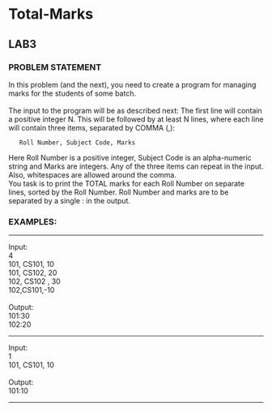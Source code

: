 # Total-Marks
## LAB3
### PROBLEM STATEMENT
In this problem (and the next), you need to create a program for managing marks for the students of some batch. <br>
<br>
The input to the program will be as described next:
The first line will contain a positive integer N. This will be followed by at least N lines, where each line will contain three items, separated by COMMA (,):
```
   Roll Number, Subject Code, Marks
```
Here Roll Number is a positive integer, Subject Code is an alpha-numeric string and Marks are integers. Any of the three items can repeat in the input. Also, whitespaces are allowed around the comma.
<br>
You task is to print the TOTAL marks for each Roll Number on separate lines, sorted by the Roll Number. Roll Number and marks are to be separated by a single : in the output.
<br>
### EXAMPLES:
____________________________________
Input:<br>
4<br>
101, CS101, 10<br>
101,   CS102, 20<br>
102, CS102  , 30<br>
102,CS101,-10<br>
<br>
Output:<br>
101:30<br>
102:20<br>
____________________________________
Input:<br>
1<br>
101, CS101, 10<br>
<br>
Output:<br>
101:10<br>
___________________________________ 
